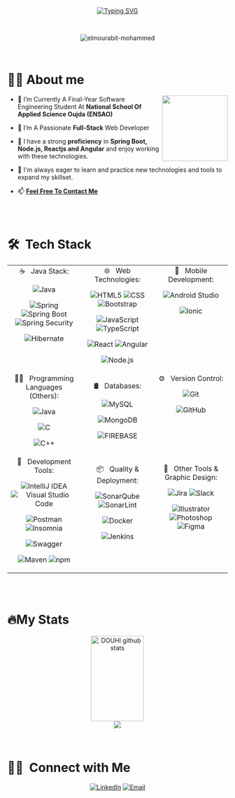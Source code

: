 <div align="center">
    
[![Typing SVG](https://readme-typing-svg.demolab.com?font=Russo+One&duration=2000&pause=1000&color=BB1112&center=true&vCenter=true&width=800&lines=Hello%2C+I'm+El+mourabit+Mohammed;Final-Year+Software+Engineer+Student;%F0%9F%93%A2+%F0%9D%95%83%F0%9D%95%A0%F0%9D%95%A0%F0%9D%95%9C%F0%9D%95%9A%F0%9D%95%9F%F0%9D%95%98+%F0%9D%94%BD%F0%9D%95%A0%F0%9D%95%A3+%F0%9F%85%9F%F0%9F%85%95%F0%9F%85%94+%F0%9D%95%80%F0%9D%95%9F%F0%9D%95%A5%F0%9D%95%96%F0%9D%95%A3%F0%9D%95%9F%F0%9D%95%A4%F0%9D%95%99%F0%9D%95%9A%F0%9D%95%A1+%F0%9F%93%A2)](https://git.io/typing-svg)

</div>

</br>
<p align="center"> <img src="https://komarev.com/ghpvc/?username=elmourabit-mohammed&label=Profile%20views&color=0e75b6&style=flat-square" alt="elmourabit-mohammed" /> </p>
</br>

<h1><b>🙋‍♂️</b> About me</h1>
<img align='right' src="https://github.com/ElMourabit-Mohammed/ElMourabit-Mohammed/assets/101054444/2ff4e2c2-084e-47be-ad3a-da61659f07b2" width="150">

- 🔭 I’m Currently A Final-Year Software Engineering Student At **National School Of Applied Science Oujda (ENSAO)**

- 🌱 I’m A Passionate **Full-Stack** Web Developer

- 💪 I have a strong **proficiency** in **Spring Boot, Node.js, Reactjs and Angular** and enjoy working with these technologies.

- 🧰 I'm always eager to learn and practice new technologies and tools to expand my skillset.

- 📫 **<a href='mailto:elmourabitmohammed00@gmail.com'>Feel Free To Contact Me</a>**


</br>
</br>


<h1> 🛠 &nbsp;Tech Stack</h1>
<table>
    <tr>
        <td valign="top" width="33%">
            <div align="center">
☕ &nbsp; Java Stack:


  
  ![Java](https://img.shields.io/badge/Java-323330.svg?style=for-the-badge&logo=java&logoColor=)
  
  ![Spring](https://img.shields.io/badge/Spring-6DB33F.svg?style=for-the-badge&logo=Spring&logoColor=white)
  ![Spring Boot](https://img.shields.io/badge/Spring%20Boot-6DB33F.svg?style=for-the-badge&logo=Spring-Boot&logoColor=white)
  ![Spring Security](https://img.shields.io/badge/Spring%20Security-6DB33F.svg?style=for-the-badge&logo=Spring-Security&logoColor=white)
  
  ![Hibernate](https://img.shields.io/badge/Hibernate-59666C.svg?style=for-the-badge&logo=Hibernate&logoColor=white)
            </div>
        </td>
        <td valign="top" width="33%">
            <div align="center">
🌐 &nbsp; Web Technologies:

  ![HTML5](https://img.shields.io/badge/HTML5-E34F26.svg?style=for-the-badge&logo=HTML5&logoColor=white)
  ![CSS](https://img.shields.io/badge/CSS3-1572B6.svg?style=for-the-badge&logo=CSS3&logoColor=white)
   ![Bootstrap](https://img.shields.io/badge/Bootstrap-7952B3.svg?style=for-the-badge&logo=Bootstrap&logoColor=white)
  
  ![JavaScript](https://img.shields.io/badge/JavaScript-F7DF1E.svg?style=for-the-badge&logo=JavaScript&logoColor=black)
  ![TypeScript](https://img.shields.io/badge/TypeScript-3178C6.svg?style=for-the-badge&logo=TypeScript&logoColor=white)
  
  ![React](https://img.shields.io/badge/React-61DAFB.svg?style=for-the-badge&logo=React&logoColor=black)
  ![Angular](https://img.shields.io/badge/Angular-DD0031.svg?style=for-the-badge&logo=Angular&logoColor=white)
  
  ![Node.js](https://img.shields.io/badge/Node.js-339933.svg?style=for-the-badge&logo=nodedotjs&logoColor=white)
            </div>
        </td>
        <td valign="top" width="33%">
            <div align="center">
📱 &nbsp; Mobile Development:

  ![Android Studio](https://img.shields.io/badge/Android%20Studio-3DDC84.svg?style=for-the-badge&logo=Android-Studio&logoColor=white)
  
  ![Ionic](https://img.shields.io/badge/Ionic-3880FF.svg?style=for-the-badge&logo=Ionic&logoColor=white)
            </div>
        </td>
    </tr>
    <tr>
        <td valign="top" width="33%">
            <div align="center">
🧑‍💻 &nbsp; Programming Languages (Others):

  ![Java](https://img.shields.io/badge/Java-323330.svg?style=for-the-badge&logo=java&logoColor=white)
  
   ![C](https://img.shields.io/badge/C-A8B9CC.svg?style=for-the-badge&logo=C&logoColor=black)
  
   ![C++](https://img.shields.io/badge/C++-00599C.svg?style=for-the-badge&logo=C++&logoColor=white)
            </div>
        </td>
        <td valign="top" width="33%">
            <div align="center">

🛢 &nbsp; Databases:

  ![MySQL](https://img.shields.io/badge/MySQL-4479A1.svg?style=for-the-badge&logo=MySQL&logoColor=white)
  
  ![MongoDB](https://img.shields.io/badge/MongoDB-47A248.svg?style=for-the-badge&logo=MongoDB&logoColor=white)
  
  ![FIREBASE](https://img.shields.io/badge/Firebase-FFCA28.svg?style=for-the-badge&logo=Firebase&logoColor=black)
            </div>
        </td>
        <td valign="top" width="33%">
            <div align="center">
⚙️ &nbsp; Version Control:

  ![Git](https://img.shields.io/badge/Git-F05032.svg?style=for-the-badge&logo=Git&logoColor=white)
  
  ![GitHub](https://img.shields.io/badge/GitHub-181717.svg?style=for-the-badge&logo=GitHub&logoColor=white)
            </div>
        </td>
    </tr>
    <tr>
        <td valign="top" width="33%">
            <div align="center">
🔧 &nbsp; Development Tools:

  ![IntelliJ IDEA](https://img.shields.io/badge/IntelliJ%20IDEA-000000.svg?style=for-the-badge&logo=IntelliJ-IDEA&logoColor=white)
  ![Visual Studio Code](https://img.shields.io/badge/Visual%20Studio%20Code-007ACC.svg?style=for-the-badge&logo=Visual-Studio-Code&logoColor=white)
  
  ![Postman](https://img.shields.io/badge/Postman-FF6C37.svg?style=for-the-badge&logo=Postman&logoColor=white)
  ![Insomnia](https://img.shields.io/badge/Insomnia-4000BF.svg?style=for-the-badge&logo=Insomnia&logoColor=white)
  
  ![Swagger](https://img.shields.io/badge/Swagger-85EA2D.svg?style=for-the-badge&logo=Swagger&logoColor=black)
  
   ![Maven](https://img.shields.io/badge/Apache%20Maven-C71A36.svg?style=for-the-badge&logo=Apache-Maven&logoColor=white)
  ![npm](https://img.shields.io/badge/npm-CB3837.svg?style=for-the-badge&logo=npm&logoColor=white)
            </div>
        </td>
        <td valign="top" width="33%">
            <div align="center">
  
📦 &nbsp; Quality & Deployment:

  ![SonarQube](https://img.shields.io/badge/SonarQube-4E9BCD.svg?style=for-the-badge&logo=SonarQube&logoColor=white)
  ![SonarLint](https://img.shields.io/badge/SonarLint-CB2029.svg?style=for-the-badge&logo=SonarLint&logoColor=white)
  
  ![Docker](https://img.shields.io/badge/Docker-2496ED.svg?style=for-the-badge&logo=Docker&logoColor=white)
  
  ![Jenkins](https://img.shields.io/badge/Jenkins-D24939.svg?style=for-the-badge&logo=Jenkins&logoColor=white)
            </div>
        </td>
        <td valign="top" width="33%">
            <div align="center">
  
🎨 &nbsp; Other Tools & Graphic Design:

![Jira](https://img.shields.io/badge/Jira-0052CC.svg?style=for-the-badge&logo=Jira&logoColor=white)
  ![Slack](https://img.shields.io/badge/Slack-4A154B.svg?style=for-the-badge&logo=Slack&logoColor=white)

  ![Illustrator](https://img.shields.io/badge/Adobe%20Illustrator-FF9A00.svg?style=for-the-badge&logo=Adobe-Illustrator&logoColor=white)
  ![Photoshop](https://img.shields.io/badge/Adobe%20Photoshop-31A8FF.svg?style=for-the-badge&logo=Adobe-Photoshop&logoColor=white)
  ![Figma](https://img.shields.io/badge/Figma-F24E1E.svg?style=for-the-badge&logo=Figma&logoColor=white)
            </div>
        </td>
    </tr>
<table>


</br>
</br>


<h1><b>🔥️</b>My Stats</h1>

<div align="center">
  <div align="center">  
  <img width="49%" height="195px" src="https://github-readme-stats.vercel.app/api?username=ElMourabit-Mohammed&show_icons=true&count_private=true&hide_border=true&title_color=787b7f&icon_color=787b7f&text_color=c9d1d9&bg_color=0d1117" alt="DOUHI github stats" /> 
</div>
  <a>
     <img  src="https://github-profile-summary-cards.vercel.app/api/cards/profile-details?username=ElMourabit-Mohammed&theme=github_dark&show_icons=true" />
  </a>
</div>

</br>
</br>


<h1>🤝🏻 &nbsp;Connect with Me </h3>
<p align="center">
<a href="https://www.linkedin.com/in/elmourabitmohammed00/"><img alt="LinkedIn" src="https://img.shields.io/badge/LinkedIn-0A66C2.svg?style=for-the-badge&logo=LinkedIn&logoColor=white"></a>
<a href="mailto:elmourabitmohammed00@gmail.com"><img alt="Email" src="https://img.shields.io/badge/Gmail-EA4335.svg?style=for-the-badge&logo=Gmail&logoColor=white"></a>
</p>
